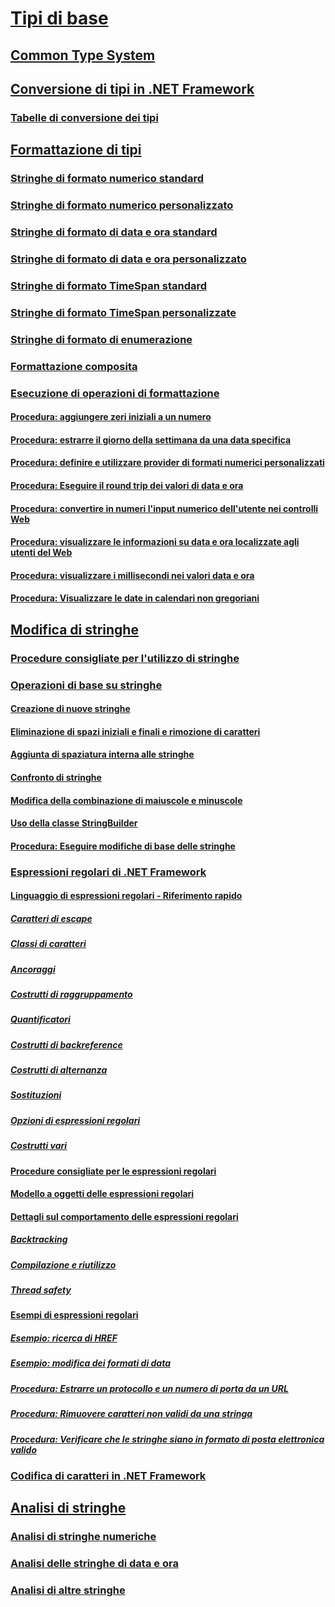 # [Tipi di base](index.md)
## [Common Type System](common-type-system.md)
## [Conversione di tipi in .NET Framework](type-conversion.md)
### [Tabelle di conversione dei tipi](conversion-tables.md)
## [Formattazione di tipi](formatting-types.md)
### [Stringhe di formato numerico standard](standard-numeric-format-strings.md)
### [Stringhe di formato numerico personalizzato](custom-numeric-format-strings.md)
### [Stringhe di formato di data e ora standard](standard-date-and-time-format-strings.md)
### [Stringhe di formato di data e ora personalizzato](custom-date-and-time-format-strings.md)
### [Stringhe di formato TimeSpan standard](standard-timespan-format-strings.md)
### [Stringhe di formato TimeSpan personalizzate](custom-timespan-format-strings.md)
### [Stringhe di formato di enumerazione](enumeration-format-strings.md)
### [Formattazione composita](composite-formatting.md)
### [Esecuzione di operazioni di formattazione](performing-formatting-operations.md)
#### [Procedura: aggiungere zeri iniziali a un numero](how-to-pad-a-number-with-leading-zeros.md)
#### [Procedura: estrarre il giorno della settimana da una data specifica](how-to-extract-the-day-of-the-week-from-a-specific-date.md)
#### [Procedura: definire e utilizzare provider di formati numerici personalizzati](how-to-define-and-use-custom-numeric-format-providers.md)
#### [Procedura: Eseguire il round trip dei valori di data e ora](how-to-round-trip-date-and-time-values.md)
#### [Procedura: convertire in numeri l'input numerico dell'utente nei controlli Web](how-to-convert-numeric-user-input-in-web-controls-to-numbers.md)
#### [Procedura: visualizzare le informazioni su data e ora localizzate agli utenti del Web](how-to-display-localized-date-and-time-information-to-web-users.md)
#### [Procedura: visualizzare i millisecondi nei valori data e ora](how-to-display-milliseconds-in-date-and-time-values.md)
#### [Procedura: Visualizzare le date in calendari non gregoriani](how-to-display-dates-in-non-gregorian-calendars.md)
## [Modifica di stringhe](manipulating-strings.md)
### [Procedure consigliate per l'utilizzo di stringhe](best-practices-strings.md)
### [Operazioni di base su stringhe](basic-string-operations.md)
#### [Creazione di nuove stringhe](creating-new.md)
#### [Eliminazione di spazi iniziali e finali e rimozione di caratteri](trimming.md)
#### [Aggiunta di spaziatura interna alle stringhe](padding.md)
#### [Confronto di stringhe](comparing.md)
#### [Modifica della combinazione di maiuscole e minuscole](changing-case.md)
#### [Uso della classe StringBuilder](stringbuilder.md)
#### [Procedura: Eseguire modifiche di base delle stringhe](basic-manipulations.md)
### [Espressioni regolari di .NET Framework](regular-expressions.md)
#### [Linguaggio di espressioni regolari - Riferimento rapido](regular-expression-language-quick-reference.md)
##### [Caratteri di escape](character-escapes-in-regular-expressions.md)
##### [Classi di caratteri](character-classes-in-regular-expressions.md)
##### [Ancoraggi](anchors-in-regular-expressions.md)
##### [Costrutti di raggruppamento](grouping-constructs-in-regular-expressions.md)
##### [Quantificatori](quantifiers-in-regular-expressions.md)
##### [Costrutti di backreference](backreference-constructs-in-regular-expressions.md)
##### [Costrutti di alternanza](alternation-constructs-in-regular-expressions.md)
##### [Sostituzioni](substitutions-in-regular-expressions.md)
##### [Opzioni di espressioni regolari](regular-expression-options.md)
##### [Costrutti vari](miscellaneous-constructs-in-regular-expressions.md)
#### [Procedure consigliate per le espressioni regolari](best-practices.md)
#### [Modello a oggetti delle espressioni regolari](the-regular-expression-object-model.md)
#### [Dettagli sul comportamento delle espressioni regolari](details-of-regular-expression-behavior.md)
##### [Backtracking](backtracking-in-regular-expressions.md)
##### [Compilazione e riutilizzo](compilation-and-reuse-in-regular-expressions.md)
##### [Thread safety](thread-safety-in-regular-expressions.md)
#### [Esempi di espressioni regolari](regular-expression-examples.md)
##### [Esempio: ricerca di HREF](regular-expression-example-scanning-for-hrefs.md)
##### [Esempio: modifica dei formati di data](regular-expression-example-changing-date-formats.md)
##### [Procedura: Estrarre un protocollo e un numero di porta da un URL](how-to-extract-a-protocol-and-port-number-from-a-url.md)
##### [Procedura: Rimuovere caratteri non validi da una stringa](how-to-strip-invalid-characters-from-a-string.md)
##### [Procedura: Verificare che le stringhe siano in formato di posta elettronica valido](how-to-verify-that-strings-are-in-valid-email-format.md)
### [Codifica di caratteri in .NET Framework](character-encoding.md)
## [Analisi di stringhe](parsing-strings.md)
### [Analisi di stringhe numeriche](parsing-numeric.md)
### [Analisi delle stringhe di data e ora](parsing-datetime.md)
### [Analisi di altre stringhe](parsing-other.md)
